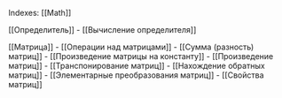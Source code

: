 
Indexes: [[Math]]

[[Определитель]]
	- [[Вычисление определителя]]

[[Матрица]]
	- [[Операции над матрицами]]
		- [[Сумма (разность) матриц]]
		- [[Произведение матрицы на константу]]
		- [[Произведение матриц]]
		- [[Транспонирование матриц]]
		- [[Нахождение обратных матриц]]
	- [[Элементарные преобразования матриц]]
	- [[Свойства матриц]]

